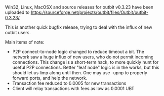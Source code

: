 Win32, Linux, MacOSX and source releases for outbit v0.3.23 have been uploaded to
https://sourceforge.net/projects/outbit/files/Outbit/outbit-0.3.23/

This is another quick bugfix release, trying to deal with the influx of new outbit users.

Main items of note:

* P2P connect-to-node logic changed to reduce timeout a bit.  The network saw a huge influx of new users, who do not permit incoming connections.  This change is a short-term hack, to more quickly hunt for useful P2P connections.  Better "leaf node" logic is in the works, but this should let us limp along until then.  One may use -upnp to properly forward ports, and help the network.
* Transaction fee reduced to 0.0005 for new transactions
* Client will relay transactions with fees as low as 0.0001 UBT
